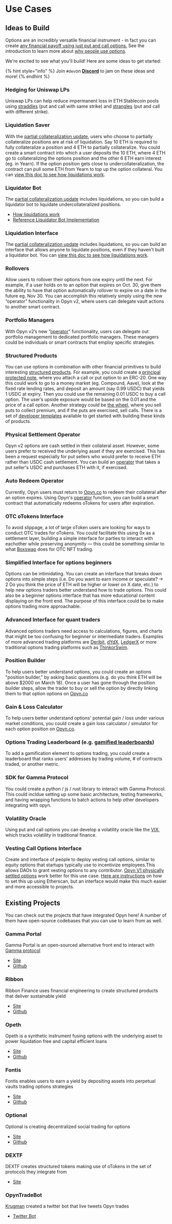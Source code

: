 # Use Cases

## Ideas to Build

Options are an incredibly versatile financial instrument - in fact you can create [any financial payoff using just put and call options.](https://www.youtube.com/watch?v=rMsu4v-UlkA&feature=youtu.be&ab_channel=MITOpenCourseWare) See the introduction to learn more about [why people use options](https://opyn.gitbook.io/opyn/getting-started/introduction#why-do-people-use-options). 

We're excited to see what you'll build! Here are some ideas to get started:

{% hint style="info" %}
Join `#dev`on [**Discord**](https://discord.gg/ugAv3SH) to jam on these ideas and more!
{% endhint %}

### **Hedging for Uniswap LPs** <a id="2b8e"></a>

Uniswap LPs can help reduce impermanent loss in ETH:Stablecoin pools using [straddles](https://www.investopedia.com/terms/s/straddle.asp) \(put and call with same strike\) and [strangles](https://www.investopedia.com/terms/s/strangle.asp) \(put and call with different strike\).

### Liquidation Saver 

With the [partial collateralization update](https://medium.com/opyn/partially-collateralized-options-now-in-defi-b9d223eb3f4d), users who choose to partially collateralize positions are at risk of liquidation. Say 10 ETH is required to fully collateralize a position and 4 ETH to partially collateralize. You could create a smart contract into which a user deposits the 10 ETH, where 4 ETH go to collateralizing the options position and the other 6 ETH earn interest \(eg. in Yearn\). If the option position gets close to undercollateralization, the contract can pull some ETH from Yearn to top up the option collateral. You can [view this doc to see how liquidations work](https://www.notion.so/opynopyn/Gamma-Protocol-Liquidations-1ffd204e403245199a433b98c5cc613b).

### Liquidator Bot 

The  [partial collateralization update](https://medium.com/opyn/partially-collateralized-options-now-in-defi-b9d223eb3f4d) includes liquidations, so you can build a liquidator bot to liquidate undercollateralized positions.

* [How liquidations work](https://www.notion.so/opynopyn/Gamma-Protocol-Liquidations-1ffd204e403245199a433b98c5cc613b)
* [Reference Liquidator Bot Implementation](https://github.com/opynfinance/Gamma-Liquidator)

### Liquidation Interface 

The  [partial collateralization update](https://medium.com/opyn/partially-collateralized-options-now-in-defi-b9d223eb3f4d) includes liquidations, so you can build an interface that allows anyone to liquidate positions, even if they haven't built a liquidator bot. You can [view this doc to see how liquidations work](https://www.notion.so/opynopyn/Gamma-Protocol-Liquidations-1ffd204e403245199a433b98c5cc613b).

### Rollovers <a id="42fa"></a>

Allow users to rollover their options from one expiry until the next. For example, if a user holds on to an option that expires on Oct. 30, give them the ability to have that option automatically rollover to expire on a date in the future eg. Nov 30. You can accomplish this relatively simply using the new “operator” functionality in Opyn v2, where users can delegate vault actions to another smart contract.

### Portfolio Managers <a id="cca3"></a>

With Opyn v2’s new “[operator](https://opyn.gitbook.io/opyn/get-started/protocol-overview-and-glossary-of-terms#operators)” functionality, users can delegate out portfolio management to dedicated portfolio managers. These managers could be individuals or smart contracts that employ specific strategies.

### Structured Products <a id="fcfe"></a>

You can use options in combination with other financial primitives to build interesting [structured products](https://www.investopedia.com/articles/optioninvestor/07/structured_products.asp). For example, you could create a[ principal protected note](https://www.investopedia.com/terms/p/principalprotectednote.asp), where you attach a call or put option to an ERC-20. One way this could work to go to a money market \(eg. Compound, Aave\), look at the fixed rate lending rates, and deposit an amount \(say 0.99 USDC\) that yields 1 USDC at expiry. Then you could use the remaining 0.01 USDC to buy a call option. The user’s upside exposure would be based on the 0.01 and the price of a call option. Another strategy could be [the wheel](https://seekingalpha.com/instablog/1046492-markus-heitkoetter/5514813-wheel-option-strategy-example), where you sell puts to collect premium, and if the puts are exercised, sell calls. There is a set of [developer templates](https://opyn.gitbook.io/perp-vault/) available to get started with building these kinds of products.

### Physical Settlement Operator 

Opyn v2 options are cash settled in their collateral asset. However, some users prefer to received the underlying asset if they are exercised. This has been a request especially for put sellers who would prefer to receive ETH rather than USDC cash settlement. You can build an [operator](https://opyn.gitbook.io/opyn/get-started/protocol-overview-and-glossary-of-terms#operators) that takes a put seller's USDC and purchases ETH with it, if exercised. 

### Auto Redeem Operator

Currently, Opyn users must return to [Opyn.co](http://opyn.co/) to redeem their collateral after an option expires. Using Opyn's [operator](https://opyn.gitbook.io/opyn/get-started/protocol-overview-and-glossary-of-terms#operators) function, you can build a smart contract that automatically redeems oTokens for users after expiration. 

### OTC oTokens Interface <a id="fafd"></a>

To avoid slippage, a lot of large oToken users are looking for ways to conduct OTC trades for oTokens. You could facilitate this using 0x as a settlement layer, building a simple interface for parties to interact with eachother while preserving anonymity — this could be something similar to what [Boxswap](https://boxswap.io/) does for OTC NFT trading.

### Simplified Interface for options beginners

Options can be intimidating. You can create an interface that breaks down options into simple steps \(i.e. Do you want to earn income or speculate? → 2 Do you think the price of ETH will be higher or lower on X date, etc.\) to help new options traders better understand how to trade options. This could also be a beginner options interface that has more educational content displaying on the front end. The purpose of this interface could be to make options trading more approachable.

### Advanced Interface for quant traders

Advanced options traders need access to calculations, figures, and charts that might be too confusing for beginner or intermediate traders. Examples of more advanced trading platforms are [Deribit](https://www.deribit.com/), [dYdX](https://dydx.exchange/), [LedgerX](https://www.ledgerx.com/options) or more traditional options trading platforms such as [ThinkorSwim](https://www.tdameritrade.com/tools-and-platforms/thinkorswim/desktop.page).

### Position Builder

To help users better understand options, you could create an options "position builder," by asking basic questions \(e.g. do you think ETH will be above $2000 on March 18\). Once a user has gone through the position builder steps, allow the trader to buy or sell the option by directly linking them to that option options on [Opyn.co](http://opyn.co/)

### Gain & Loss Calculator

To help users better understand options' potential gain / loss under various market conditions, you could create a gain loss calculator / simulator for each option position on [Opyn.co](http://opyn.co/). 

### Options Trading Leaderboard \(e.g. [gamified leaderboards](https://matcha.xyz/moolah)\)

To add a gamification element to options trading, you could create a leaderboard that ranks users' addresses by trading volume, \# of contracts traded, or another metric.

### **SDK for Gamma Protocol**

You could create a python / js / rust library to interact with Gamma Protocol. This could incldue setting up some basic architecture, testing frameworks, and having wrapping functions to batch actions to help other developers integrating with opyn.

### **Volatility Oracle** <a id="e6bb"></a>

Using put and call options you can develop a volatility oracle like the [VIX](https://www.investopedia.com/ask/answers/021015/what-cboe-volatility-index-vix.asp), which tracks volatility in traditional finance.

### Vesting Call Options Interface

Create and interface of people to deploy vesting call options, similar to equity options that startups typically use to incentivize employees.This allows DAOs to grant vesting options to any contributor. [Opyn V1 physically settled options](https://opyn.gitbook.io/opynv1/) work better for this use case. [Here are instructions](https://gist.github.com/alexisgauba/cf055f521bcfded018116f3f37074f67) on how to set this up using Etherscan, but an interface would make this much easier and more accessible to projects.

## Existing Projects 

You can check out the projects that have integrated Opyn here! A number of them have open-source codebases that you can use to learn from as well. 

### **Gamma Portal**

Gamma Portal is an open-sourced alternative front end to interact with [Gamma protocol](https://github.com/opynfinance/GammaProtocol)

* [Site](https://gammaportal.xyz/#/) 
* [Github](https://github.com/antoncoding/gamma-portal) 

### **Ribbon**

Ribbon Finance uses financial engineering to create structured products that deliver sustainable yield

* [Site](https://www.ribbon.finance/) 
* [Github](https://github.com/ribbon-finance)

### **Opeth**

Opeth is a synthetic instrument fusing options with the underlying asset to power liquidation free and capital efficient loans

* [Site](https://opeth.finance/) 
* [Github](https://github.com/defidollar)

### **Fontis**

Fontis enables users to earn a yield by depositing assets into perpetual vaults trading options strategies

* [Site](https://fontis.finance/) 
* [Github](https://github.com/FontisFinance/contracts)

### **Optional**

Optional is creating decentralized social trading for options

* [Site](https://optional.finance/) 
* [Github](https://github.com/Alpha-Serpentis-Developments/Project-Mimic)

### **DEXTF**

DEXTF creates structured tokens making use of oTokens in the set of protocols they integrate from

* [Site](https://dextf.com/) 

### OpynTradeBot 

[Krugman](https://twitter.com/krugman25) created a twitter bot that live tweets Opyn trades 

* [Twitter Bot](https://twitter.com/OpynTradeBot)

